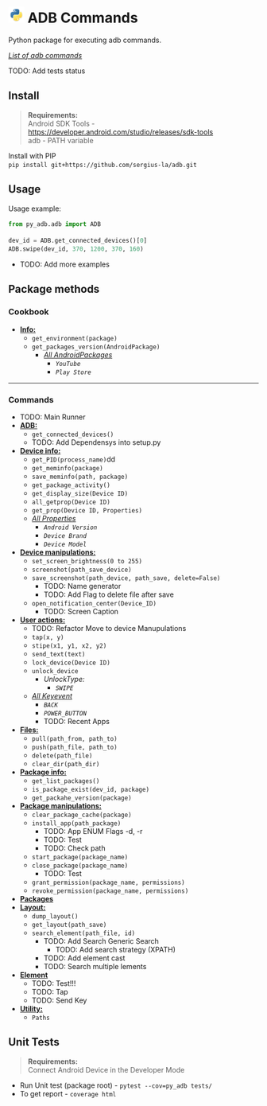 # <img src="/img/py.png" width="32" height="32"> ADB Commands

Python package for executing adb commands.

[_List of adb commands_](https://github.com/sergius-la/Cheatsheet/blob/master/adb/adb.md)

TODO: Add tests status

## Install

> __Requirements:__ <br>
> Android SDK Tools - https://developer.android.com/studio/releases/sdk-tools <br>
> adb - PATH variable

Install with PIP <br>
`pip install git+https://github.com/sergius-la/adb.git`

## Usage

Usage example:
```python
from py_adb.adb import ADB

dev_id = ADB.get_connected_devices()[0]
ADB.swipe(dev_id, 370, 1200, 370, 160)
```

- TODO: Add more examples

## Package methods

### Cookbook
- __[Info:](/py_adb/info.py)__
    - `get_environment(package)`
    - `get_packages_version(AndroidPackage)`
      - [_All AndroidPackages_](/py_adb/android_packages.py)
        - _`YouTube`_
        - _`Play Store`_

***

###  Commands
- TODO: Main Runner
- __[ADB:](/py_adb/adb.py)__
  - `get_connected_devices()`
  - TODO: Add Dependensys into setup.py
- __[Device info:](/py_adb/device_info.py)__
  - `get_PID(process_name)`dd
  - `get_meminfo(package)`
  - `save_meminfo(path, package)`
  - `get_package_activity()`
  - `get_display_size(Device ID)`
  - `all_getprop(Device ID)`
  - `get_prop(Device ID, Properties)`
  - [_All Properties_](/py_adb/android_properties.py)
    - _`Android Version`_
    - _`Device Brand`_
    - _`Device Model`_
- __[Device manipulations:](/py_adb/device_manipulations.py)__
  - `set_screen_brightness(0 to 255)`
  - `screenshot(path_save_device)`
  - `save_screenshot(path_device, path_save, delete=False)`
    - TODO: Name generator
    - TODO: Add Flag to delete file after save
  - `open_notification_center(Device_ID)`
    - TODO: Screen Caption
- __[User actions:](/py_adb/user_actions.py)__
  - TODO: Refactor Move to device Manupulations  
  - `tap(x, y)`
  - `stipe(x1, y1, x2, y2)`
  - `send_text(text)`
  - `lock_device(Device ID)`
  - `unlock_device`
    - _UnlockType:_
      - _`SWIPE`_
  - [_All Keyevent_](/py_adb/android_keyevent.py)
    - _`BACK`_
    - _`POWER_BUTTON`_
    - TODO: Recent Apps
- __[Files:](/py_adb/files.py)__
  - `pull(path_from, path_to)`
  - `push(path_file, path_to)`
  - `delete(path_file)`
  - `clear_dir(path_dir)`
- __[Package info:](/py_adb/package_info.py)__
  - `get_list_packages()`
  - `is_package_exist(dev_id, package)`
  - `get_packahe_version(package)`
- __[Package manipulations:](/py_adb/package_manipulations.py)__
  - `clear_package_cache(package)`
  - `install_app(path_package)`
    - TODO: App ENUM Flags -d, -r
    - TODO: Test
    - TODO: Check path
  - `start_package(package_name)`
  - `close_package(package_name)`
    - TODO: Test
  - `grant_permission(package_name, permissions)`
  - `revoke_permission(package_name, permissions)`
- __[Packages](/py_adb/android_packages.py)__
- __[Layout:](/py_adb/layout.py)__
  - `dump_layout()`
  - `get_layout(path_save)`
  - `search_element(path_file, id)`
    - TODO: Add Search Generic Search
        - TODO: Add search strategy (XPATH)
    - TODO: Add element cast
    - TODO: Search multiple lements
- __[Element](/py_adb/element.py)__
  - TODO: Test!!!
  - TODO: Tap
  - TODO: Send Key
- __[Utility:](/py_adb/util.py)__
  - `Paths`

## Unit Tests

> __Requirements:__ <br>
> Connect Android Device in the Developer Mode

- Run Unit test (package root) - `pytest --cov=py_adb tests/` 
- To get report - `coverage html`